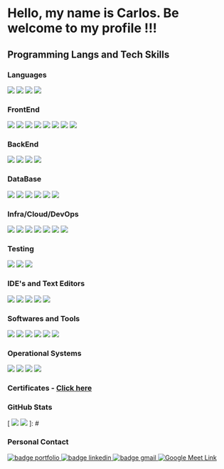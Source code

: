 # Hello, my name is Carlos. Be welcome to my profile !!!

## Programming Langs and Tech Skills

### Languages

![](https://img.shields.io/badge/javascript-F7DF1E?style=for-the-badge&logo=javascript&logoColor=FFFFFF)
![](http://little-url.onrender.com/wvfL7jLpF)
![](https://img.shields.io/badge/python-3776AB?style=for-the-badge&logo=python&logoColor=FFFFFF)
![](https://img.shields.io/badge/C-A8B9CC?style=for-the-badge&logo=c&logoColor=FFFFFF)

### FrontEnd

![](https://img.shields.io/badge/html-E34F26?style=for-the-badge&logo=html5&logoColor=FFFFFF)
![](https://img.shields.io/badge/css-1572B6?style=for-the-badge&logo=css3&logoColor=FFFFFF)
![](https://img.shields.io/badge/SASS-CC6699?style=for-the-badge&logo=SASS&logoColor=FFFFFF)
![](https://img.shields.io/badge/bootstrap-7952B3?style=for-the-badge&logo=bootstrap&logoColor=FFFFFF)
![](https://img.shields.io/badge/vue-4FC08D.svg?style=for-the-badge&logo=vue.js&logoColor=FFFFFF)
![](https://img.shields.io/badge/vuetify-1867C0?style=for-the-badge&logo=vuetify&logoColor=FFFFFF)
![](http://little-url.onrender.com/BLVY71U2L)
![](https://img.shields.io/badge/react-61CAFB?style=for-the-badge&logo=react&logoColor=white)

### BackEnd

![](https://img.shields.io/badge/nodejs-339933?style=for-the-badge&logo=node.js&logoColor=FFFFFF)
![](https://img.shields.io/badge/express-000000?style=for-the-badge&logo=express&logoColor=FFFFFF)
![](https://img.shields.io/badge/koa-33333D?style=for-the-badge&logo=koa&logoColor=FFFFFF)
![](https://img.shields.io/badge/spring-6DB33F?style=for-the-badge&logo=spring&logoColor=FFFFFF)

### DataBase

![](https://img.shields.io/badge/MySQL-4479A1?style=for-the-badge&logo=mysql&logoColor=FFFFFF)
![](https://img.shields.io/badge/firebase-FFDA28?style=for-the-badge&logo=firebase&logoColor=FFFFFF)
![](https://img.shields.io/badge/PostGre-4169E1?style=for-the-badge&logo=postgresql&logoColor=FFFFFF)
![](https://img.shields.io/badge/mongodb-47A248?style=for-the-badge&logo=mongodb&logoColor=FFFFFF)
![](https://img.shields.io/badge/amazon%20redshift-8C4FFF?style=for-the-badge&logo=amazonredshift&logoColor=FFFFFF)
![](https://img.shields.io/badge/clickhouse-FFCC01?style=for-the-badge&logo=clickhouse&logoColor=FFFFFF)

### Infra/Cloud/DevOps

![](https://img.shields.io/badge/git-F05032?style=for-the-badge&logo=git&logoColor=FFFFFF)
![](https://img.shields.io/badge/github-181717?style=for-the-badge&logo=github&logoColor=FFFFFF)
![](https://img.shields.io/badge/docker-2496ED?style=for-the-badge&logo=docker&logoColor=FFFFFF)
![](https://img.shields.io/badge/kubernetes-326CE5?style=for-the-badge&logo=kubernetes&logoColor=FFFFFF)
![](https://img.shields.io/badge/google%20cloud%20platform-0266C8?style=for-the-badge&logo=googlecloud&logoColor=FFFFFF)
![](https://img.shields.io/badge/aws-232F3E?style=for-the-badge&logo=amazonwebservices&logoColor=FFFFFF)
![](https://img.shields.io/badge/heroku-430098?style=for-the-badge&logo=heroku&logoColor=FFFFFF)

### Testing
![](https://img.shields.io/badge/jest-C21325?style=for-the-badge&logo=jest&logoColor=FFFFFF)
![](https://img.shields.io/badge/cypress-69D3A7?style=for-the-badge&logo=cypress&logoColor=FFFFFF)
![](https://img.shields.io/badge/vitest-6E9F18?style=for-the-badge&logo=vitest&logoColor=FFFFFF)

### IDE's and Text Editors

![](https://img.shields.io/badge/vsCode-007ACC?style=for-the-badge&logo=visualstudiocode&logoColor=FFFFFF)
![](https://img.shields.io/badge/visual%20studio-5C2D91?style=for-the-badge&logo=visualstudio&logoColor=FFFFFF)
![](https://img.shields.io/badge/intellij%20idea-000000?style=for-the-badge&logo=intellijidea&logoColor=FFFFFF)
![](https://img.shields.io/badge/atom.io-66595C?style=for-the-badge&logo=atom&logoColor=FFFFFF)
![](https://img.shields.io/badge/notepad%2B%2B-52E59A?style=for-the-badge&logo=notepadplusplus&logoColor=FFFFFF)

### Softwares and Tools

![](https://img.shields.io/badge/figma-F24E1E?style=for-the-badge&logo=figma&logoColor=FFFFFF)
![](https://img.shields.io/badge/MySQL%20Workbench-4479A1?style=for-the-badge&logo=mysql&logoColor=FFFFFF)
![](https://img.shields.io/badge/npm-CB3837?style=for-the-badge&logo=npm&logoColor=FFFFFF)
![](https://img.shields.io/badge/yarn-2C8EBB?style=for-the-badge&logo=yarn&logoColor=FFFFFF)
![](https://img.shields.io/badge/vite-646CFF?style=for-the-badge&logo=vite&logoColor=FFFFFF)
![](https://img.shields.io/badge/webpack-1DD6F9?style=for-the-badge&logo=webpack&logoColor=FFFFFF)

### Operational Systems

![](https://img.shields.io/badge/ubuntu-E95420?style=for-the-badge&logo=ubuntu&logoColor=FFFFFF)
![](https://img.shields.io/badge/fedora-072b61?style=for-the-badge&logo=fedora&logoColor=FFFFFF)
![](https://img.shields.io/badge/mint-87CF3E?style=for-the-badge&logo=linuxmint&logoColor=white)
![](https://img.shields.io/badge/windows-0078D6?style=for-the-badge&logo=windows&logoColor=FFFFFF)

### Certificates - [Click here](https://github.com/CJBiohacker/Certificados)

### GitHub Stats
[
![](https://github-readme-stats.vercel.app/api?username=CJBiohacker&show_icons=true&locale=en&layout=compact&theme=synthwave)
![](https://github-readme-stats.vercel.app/api/top-langs/?username=CJBiohacker&langs_count=10&show_icons=true&locale=en&layout=compact&theme=synthwave)
]: # 

### Personal Contact

<a href="https://cjbiohacker.github.io/myportfoliowebsite/" target="_blank">
  <img src="https://img.shields.io/badge/-My%20Portfolio-6e2bcc?style=flat&logo=codementor&logoColor=white" alt="badge portfolio">
</a>

<a href="https://www.linkedin.com/in/carlosjunior137/" target="_blank">
  <img src="http://little-url.onrender.com/qtzZSdELg" alt="badge linkedin">
</a>

<a href="mailto:cj.moyses@gmail.com" target="_blank">
  <img src="https://img.shields.io/badge/-Email-red?style=flat&logo=Gmail&logoColor=white" alt="badge gmail">
</a>

<a href="https://calendly.com/carlosjunior137/dicas-de-carreira-em-programacao" target="_blank">
  <img src="https://img.shields.io/badge/-Meetings%20and%20Calls-098D80?style=flat&logo=GoogleMeet&logoColor=white" alt="Google Meet Link"/>
</a>


